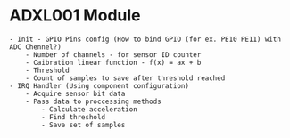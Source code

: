 # ADXL001 Module

	- Init - GPIO Pins config (How to bind GPIO (for ex. PE10 PE11) with ADC Chennel?)
		- Number of channels - for sensor ID counter
		- Caibration linear function - f(x) = ax + b
		- Threshold
		- Count of samples to save after threshold reached
	- IRQ Handler (Using component configuration)
		- Acquire sensor bit data
		- Pass data to proccessing methods
			- Calculate acceleration
			- Find threshold
			- Save set of samples